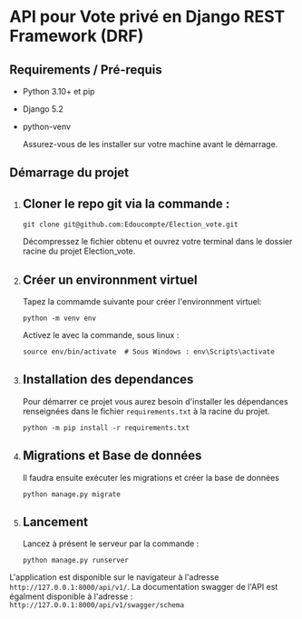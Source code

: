 # API pour Vote privé en Django REST Framework (DRF)

## Requirements / Pré-requis

- Python 3.10+ et pip
- Django 5.2
- python-venv

  Assurez-vous de les installer sur votre machine avant le démarrage.

## Démarrage du projet

1. ## Cloner le repo git via la commande :

   ```
   git clone git@github.com:Edoucompte/Election_vote.git

   ```

    Décompressez le fichier obtenu et ouvrez votre terminal dans le dossier racine
du projet Election_vote.

2. ## Créer un environnment virtuel

   Tapez la commamde suivante pour créer l'environnment virtuel:

   ```
   python -m venv env

   ```

   Activez le avec la commande, sous linux :

   ```
   source env/bin/activate  # Sous Windows : env\Scripts\activate

   ```

3. ## Installation des dependances

    Pour démarrer ce projet vous aurez besoin d'installer les dépendances renseignées dans
   le fichier `requirements.txt` à la racine du projet.

   ```
   python -m pip install -r requirements.txt

   ```

4. ## Migrations et Base de données

    Il faudra ensuite exécuter les migrations et créer la base de données

   ```
   python manage.py migrate

   ```

5. ## Lancement

    Lancez à présent le serveur par la commande :

   ```
   python manage.py runserver

   ```

L'application est disponible sur le navigateur à l'adresse
   `http://127.0.0.1:8000/api/v1/`. La documentation swagger de l'API
   est égalment disponible à l'adresse : `http://127.0.0.1:8000/api/v1/swagger/schema`
